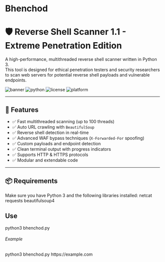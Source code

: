 # Bhenchod
# 🛡️ Reverse Shell Scanner 1.1 - Extreme Penetration Edition

A high-performance, multithreaded reverse shell scanner written in Python 3.  
This tool is designed for ethical penetration testers and security researchers to scan web servers for potential reverse shell payloads and vulnerable endpoints.

![banner](https://img.shields.io/badge/Version-1.1-blue.svg)
![python](https://img.shields.io/badge/Language-Python3-yellow)
![license](https://img.shields.io/github/license/AmrendrapatelO/Bhenchod)
![platform](https://img.shields.io/badge/Platform-Cross--Platform-green)

---

## 🚀 Features

- ✅ Fast multithreaded scanning (up to 100 threads)
- ✅ Auto URL crawling with `BeautifulSoup`
- ✅ Reverse shell detection in real-time
- ✅ Advanced WAF bypass techniques (`X-Forwarded-For` spoofing)
- ✅ Custom payloads and endpoint detection
- ✅ Clean terminal output with progress indicators
- ✅ Supports HTTP & HTTPS protocols
- ✅ Modular and extendable code

---

## 📦 Requirements

Make sure you have Python 3 and the following libraries installed:
netcat
requests
beautifulsoup4


## Use 
python3 bhenchod.py <url>

<h6> Example </h6>
python3 bhenchod.py https://example.com
